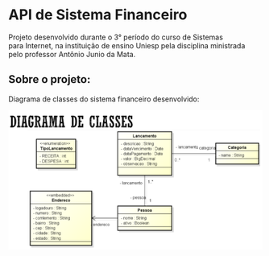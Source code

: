 # API de Sistema Financeiro
Projeto desenvolvido durante o 3° período do curso de Sistemas  
para Internet, na instituição de ensino Uniesp pela disciplina ministrada  
pelo professor Antônio Junio da Mata.
## Sobre o projeto:
Diagrama de classes do sistema financeiro desenvolvido:


![diagrama-de-classes](sistema-financeiro.png "título")